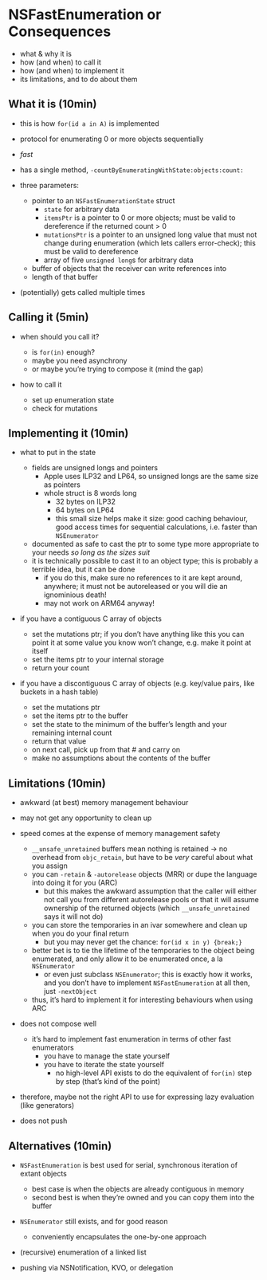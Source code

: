 # NSFastEnumeration or Consequences

- what & why it is
- how (and when) to call it
- how (and when) to implement it
- its limitations, and to do about them

## What it is (10min)

- this is how `for(id a in A)` is implemented

- protocol for enumerating 0 or more objects sequentially

- *fast*

- has a single method, `-countByEnumeratingWithState:objects:count:`

- three parameters:
	- pointer to an `NSFastEnumerationState` struct
		- `state` for arbitrary data
		- `itemsPtr` is a pointer to 0 or more objects; must be valid to dereference if the returned count > 0
		- `mutationsPtr` is a pointer to an unsigned long value that must not change during enumeration (which lets callers error-check); this must be valid to dereference
		- array of five `unsigned long`s for arbitrary data
	- buffer of objects that the receiver can write references into
	- length of that buffer

- (potentially) gets called multiple times

## Calling it (5min)

- when should you call it?
	- is `for(in)` enough?
	- maybe you need asynchrony
	- or maybe you’re trying to compose it (mind the gap)

- how to call it
	- set up enumeration state
	- check for mutations

## Implementing it (10min)

- what to put in the state
	- fields are unsigned longs and pointers
		- Apple uses ILP32 and LP64, so unsigned longs are the same size as pointers
		- whole struct is 8 words long
			- 32 bytes on ILP32
			- 64 bytes on LP64
			- this small size helps make it size: good caching behaviour, good access times for sequential calculations, i.e. faster than `NSEnumerator`
	- documented as safe to cast the ptr to some type more appropriate to your needs *so long as the sizes suit*
	- it is technically possible to cast it to an object type; this is probably a terrible idea, but it can be done
		- if you do this, make sure no references to it are kept around, anywhere; it must not be autoreleased or you will die an ignominious death!
		- may not work on ARM64 anyway!

- if you have a contiguous C array of objects
	- set the mutations ptr; if you don’t have anything like this you can point it at some value you know won’t change, e.g. make it point at itself
	- set the items ptr to your internal storage
	- return your count

- if you have a discontiguous C array of objects (e.g. key/value pairs, like buckets in a hash table)
	- set the mutations ptr
	- set the items ptr to the buffer
	- set the state to the minimum of the buffer’s length and your remaining internal count
	- return that value
	- on next call, pick up from that # and carry on
	- make no assumptions about the contents of the buffer

## Limitations (10min)

- awkward (at best) memory management behaviour
- may not get any opportunity to clean up

- speed comes at the expense of memory management safety
	- `__unsafe_unretained` buffers mean nothing is retained → no overhead from `objc_retain`, but have to be *very* careful about what you assign
	- you can `-retain` & `-autorelease` objects (MRR) or dupe the language into doing it for you (ARC)	
		- but this makes the awkward assumption that the caller will either not call you from different autorelease pools or that it will assume ownership of the returned objects (which `__unsafe_unretained` says it will not do)
	- you can store the temporaries in an ivar somewhere and clean up when you do your final return
		- but you may never get the chance: `for(id x in y) {break;}`
	- better bet is to tie the lifetime of the temporaries to the object being enumerated, and only allow it to be enumerated once, a la `NSEnumerator`
		- or even just subclass `NSEnumerator`; this is exactly how it works, and you don’t have to implement `NSFastEnumeration` at all then, just `-nextObject`
	- thus, it’s hard to implement it for interesting behaviours when using ARC

- does not compose well
	- it’s hard to implement fast enumeration in terms of other fast enumerators
		- you have to manage the state yourself
		- you have to iterate the state yourself
			- no high-level API exists to do the equivalent of `for(in)` step by step (that’s kind of the point)

- therefore, maybe not the right API to use for expressing lazy evaluation (like generators)

- does not push

## Alternatives (10min)

- `NSFastEnumeration` is best used for serial, synchronous iteration of extant objects
	- best case is when the objects are already contiguous in memory
	- second best is when they’re owned and you can copy them into the buffer

- `NSEnumerator` still exists, and for good reason
	- conveniently encapsulates the one-by-one approach

- (recursive) enumeration of a linked list

- pushing via NSNotification, KVO, or delegation